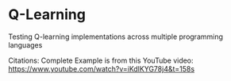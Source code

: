 # Q-Learning
Testing Q-learning implementations across multiple programming languages

Citations:
Complete Example is from this YouTube video:
https://www.youtube.com/watch?v=iKdlKYG78j4&t=158s
